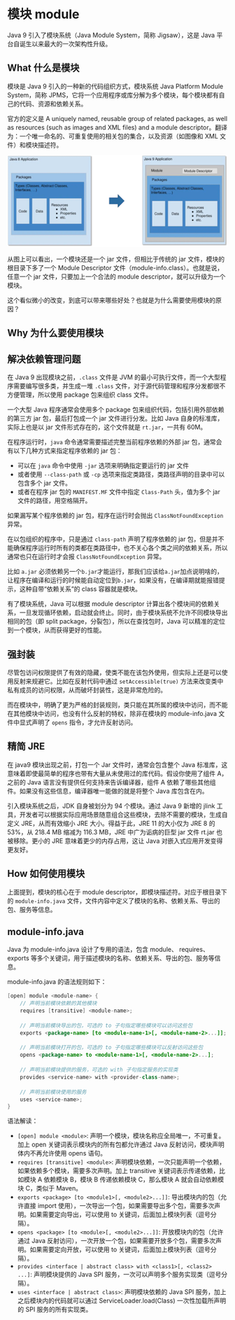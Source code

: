 # 模块 module

Java 9 引入了模块系统（Java Module System，简称 Jigsaw），这是 Java 平台自诞生以来最大的一次架构性升级。

## What 什么是模块

模块是 Java 9 引入的一种新的代码组织方式，模块系统 Java Platform Module System，简称 JPMS，它将一个应用程序或库分解为多个模块，每个模块都有自己的代码、资源和依赖关系。

官方的定义是 A uniquely named, reusable group of related packages, as well as resources (such as images and XML files) and a module descriptor。翻译为：一个唯一命名的、可重复使用的相关包的集合，以及资源（如图像和 XML 文件）和模块描述符。

![module_vs_package](../public/images/module_vs_package.webp)

从图上可以看出，一个模块还是一个 jar 文件，但相比于传统的 jar 文件，模块的根目录下多了一个 Module Descriptor 文件（module-info.class）。也就是说，任意一个 jar 文件，只要加上一个合法的 module descriptor，就可以升级为一个模块。

这个看似微小的改变，到底可以带来哪些好处？也就是为什么需要使用模块的原因？

## Why 为什么要使用模块

## 解决依赖管理问题

在 Java 9 出现模块之前，`.class` 文件是 JVM 的最小可执行文件，而一个大型程序需要编写很多类，并生成一堆 `.class` 文件，对于源代码管理和程序分发都很不方便管理，所以使用 package 包来组织 class 文件。

一个大型 Java 程序通常会使用多个 package 包来组织代码，包括引用外部依赖的第三方 jar 包，最后打包成一个 jar 文件进行分发。比如 Java 自身的标准库，实际上也是以 jar 文件形式存在的，这个文件就是 `rt.jar`，一共有 60M。

在程序运行时，`java` 命令通常需要描述完整当前程序依赖的外部 jar 包，通常会有以下几种方式来指定程序依赖的 jar 包：

- 可以在 `java` 命令中使用 `-jar` 选项来明确指定要运行的 jar 文件
- 或者使用 `--class-path` 或 `-cp` 选项来指定类路径，类路径声明的目录中可以包含多个 jar 文件。
- 或者在程序 jar 包的 `MANIFEST.MF` 文件中指定 `Class-Path` 头，值为多个 jar 文件的路径，用空格隔开。

如果漏写某个程序依赖的 jar 包，程序在运行时会抛出 `ClassNotFoundException` 异常。

在以包组织的程序中，只是通过 `class-path` 声明了程序依赖的 jar 包，但是并不能确保程序运行时所有的类都在类路径中，也不关心各个类之间的依赖关系，所以通常也只在运行时才会报 `ClassNotFoundException` 异常。

比如 `a.jar` 必须依赖另一个`b.jar`才能运行，那我们应该给`a.jar`加点说明啥的，让程序在编译和运行的时候能自动定位到`b.jar`，如果没有，在编译期就能报错提示，这种自带“依赖关系”的 class 容器就是模块。

有了模块系统，Java 可以根据 module descriptor 计算出各个模块间的依赖关系，一旦发现循环依赖，启动就会终止。同时，由于模块系统不允许不同模块导出相同的包（即 split package，分裂包），所以在查找包时，Java 可以精准的定位到一个模块，从而获得更好的性能。

## 强封装

尽管包访问权限提供了有效的隐藏，使类不能在该包外使用，但实际上还是可以使用反射来规避它。比如在反射代码中通过 `setAccessible(true)` 方法来改变类中私有成员的访问权限，从而破坏封装性，这是非常危险的。

而在模块中，明确了更为严格的封装规则，类只能在其所属的模块中访问，而不能在其他模块中访问，也没有什么反射的特权，除非在模块的 module-info.java 文件中显式声明了 `opens` 指令，才允许反射访问。

## 精简 JRE

在 java9 模块出现之前，打包一个 Jar 文件时，通常会包含整个 Java 标准库，这意味着即使最简单的程序也带有大量从未使用过的库代码。假设你使用了组件 A，之前的 Java 语言没有提供任何支持来告诉编译器，组件 A 依赖了哪些其他组件。如果没有这些信息，编译器唯一能做的就是将整个 Java 库包含在内。

引入模块系统之后，JDK 自身被划分为 94 个模块。通过 Java 9 新增的 jlink 工具，开发者可以根据实际应用场景随意组合这些模块，去除不需要的模块，生成自定义 JRE，从而有效缩小 JRE 大小。得益于此，JRE 11 的大小仅为 JRE 8 的 53%，从 218.4 MB 缩减为 116.3 MB，JRE 中广为诟病的巨型 jar 文件 rt.jar 也被移除。更小的 JRE 意味着更少的内存占用，这让 Java 对嵌入式应用开发变得更友好。

## How 如何使用模块

上面提到，模块的核心在于 module descriptor，即模块描述符。对应于根目录下的 `module-info.java` 文件，文件内容中定义了模块的名称、依赖关系、导出的包、服务等信息。

## module-info.java

Java 为 module-info.java 设计了专用的语法，包含 module、 requires、exports 等多个关键词，用于描述模块的名称、依赖关系、导出的包、服务等信息。

module-info.java 的语法规则如下：

```java
[open] module <module-name> {
    // 声明当前模块依赖的其他模块
    requires [transitive] <module-name>;

    // 声明当前模块导出的包，可选的 to 子句指定哪些模块可以访问这些包
    exports <package-name> [to <module-name-1>[, <module-name-2>...]];

    // 声明当前模块打开的包，可选的 to 子句指定哪些模块可以反射访问这些包
    opens <package-name> to <module-name-1>[, <module-name-2>...];

    // 声明当前模块提供的服务，可选的 with 子句指定服务的实现类
    provides <service-name> with <provider-class-name>;

    // 声明当前模块使用的服务
    uses <service-name>;
}
```

语法解读：

- `[open] module <module>`: 声明一个模块，模块名称应全局唯一，不可重复。加上 open 关键词表示模块内的所有包都允许通过 Java 反射访问，模块声明体内不再允许使用 opens 语句。
- `requires [transitive] <module>`: 声明模块依赖，一次只能声明一个依赖，如果依赖多个模块，需要多次声明。加上 transitive 关键词表示传递依赖，比如模块 A 依赖模块 B，模块 B 传递依赖模块 C，那么模块 A 就会自动依赖模块 C，类似于 Maven。
- `exports <package> [to <module1>[, <module2>...]]`: 导出模块内的包（允许直接 import 使用），一次导出一个包，如果需要导出多个包，需要多次声明。如果需要定向导出，可以使用 to 关键词，后面加上模块列表（逗号分隔）。
- `opens <package> [to <module>[, <module2>...]]`: 开放模块内的包（允许通过 Java 反射访问），一次开放一个包，如果需要开放多个包，需要多次声明。如果需要定向开放，可以使用 to 关键词，后面加上模块列表（逗号分隔）。
- `provides <interface | abstract class> with <class1>[, <class2> ...]`: 声明模块提供的 Java SPI 服务，一次可以声明多个服务实现类（逗号分隔）。
- `uses <interface | abstract class>`: 声明模块依赖的 Java SPI 服务，加上之后模块内的代码就可以通过 ServiceLoader.load(Class) 一次性加载所声明的 SPI 服务的所有实现类。
